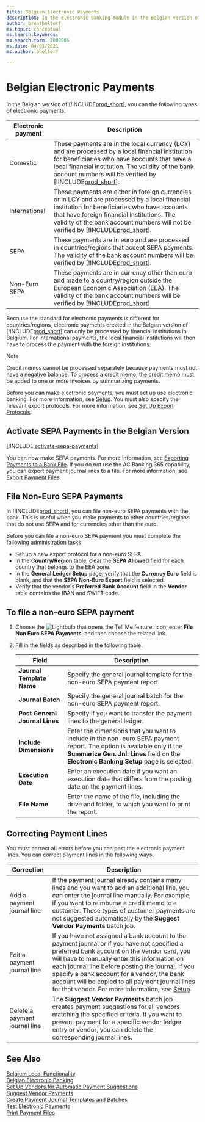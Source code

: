 ```yaml
---
title: Belgian Electronic Payments
description: In the electronic banking module in the Belgian version of Business Central, you can make domestic, international, SEPA, and non-Euro SEPA electronic payments.
author: brentholtorf
ms.topic: conceptual
ms.search.keywords:
ms.search.form: 2000006
ms.date: 04/01/2021
ms.author: bholtorf

---
```

# Belgian Electronic Payments

In the Belgian version of [!INCLUDE[prod_short](../../includes/prod_short.md)], you can the following types of electronic payments:  

|Electronic payment|Description|  
|------------------------|---------------------------------------|  
|Domestic|These payments are in the local currency (LCY) and are processed by a local financial institution for beneficiaries who have accounts that have a local financial institution. The validity of the bank account numbers will be verified by [!INCLUDE[prod_short](../../includes/prod_short.md)].|  
|International|These payments are either in foreign currencies or in LCY and are processed by a local financial institution for beneficiaries who have accounts that have foreign financial institutions. The validity of the bank account numbers will not be verified by [!INCLUDE[prod_short](../../includes/prod_short.md)].|  
|SEPA|These payments are in euro and are processed in countries/regions that accept SEPA payments. The validity of the bank account numbers will be verified by [!INCLUDE[prod_short](../../includes/prod_short.md)].|  
|Non-Euro SEPA|These payments are in currency other than euro and made to a country/region outside the European Economic Association (EEA). The validity of the bank account numbers will be verified by [!INCLUDE[prod_short](../../includes/prod_short.md)].|  

Because the standard for electronic payments is different for countries/regions, electronic payments created in the Belgian version of [!INCLUDE[prod_short](../../includes/prod_short.md)] can only be processed by financial institutions in Belgium. For international payments, the local financial institutions will then have to process the payment with the foreign institutions.  

> [!NOTE]  
> Credit memos cannot be processed separately because payments must not have a negative balance. To process a credit memo, the credit memo must be added to one or more invoices by summarizing payments.  

Before you can make electronic payments, you must set up use electronic banking. For more information, see [Setup](belgian-electronic-banking.md#setup). You must also specify the relevant export protocols. For more information, see [Set Up Export Protocols](how-to-set-up-export-protocols.md).  

## Activate SEPA Payments in the Belgian Version

[!INCLUDE [activate-sepa-payments](../includes/BENL/activate-sepa-payments.md)]

You can now make SEPA payments. For more information, see [Exporting Payments to a Bank File](../../finance-make-payments-with-bank-data-conversion-service-or-sepa-credit-transfer.md#exporting-payments-to-a-bank-file). If you do not use the AC Banking 365 capability, you can export payment journal lines to a file. For more information, see [Export Payment Files](how-to-print-payment-files.md).  

## File Non-Euro SEPA Payments

In [!INCLUDE[prod_short](../../includes/prod_short.md)], you can file non-euro SEPA payments with the bank. This is useful when you make payments to other countries/regions that do not use SEPA and for currencies other than the euro.  

Before you can file a non-euro SEPA payment you must complete the following administration tasks:  

- Set up a new export protocol for a non-euro SEPA.  
- In the **Country/Region** table, clear the **SEPA Allowed** field for each country that belongs to the EEA zone.  
- In the **General Ledger Setup** page, verify that the **Currency Euro** field is blank, and that the **SEPA Non-Euro Export** field is selected.  
- Verify that the vendor's **Preferred Bank Account** field in the **Vendor** table contains the IBAN and SWIFT code.  

## To file a non-euro SEPA payment  

1. Choose the ![Lightbulb that opens the Tell Me feature.](../../media/ui-search/search_small.png "Tell me what you want to do") icon, enter **File Non Euro SEPA Payments**, and then choose the related link.  
2. Fill in the fields as described in the following table.  

    |Field|Description|  
    |---------------------------------|---------------------------------------|  
    |**Journal Template Name**|Specify the general journal template for the non-euro SEPA payment report.|  
    |**Journal Batch**|Specify the general journal batch for the non-euro SEPA payment report.|  
    |**Post General Journal Lines**|Specify if you want to transfer the payment lines to the general ledger.|  
    |**Include Dimensions**|Enter the dimensions that you want to include in the non-euro SEPA payment report. The option is available only if the **Summarize Gen. Jnl. Lines** field on the **Electronic Banking Setup** page is selected.|  
    |**Execution Date**|Enter an execution date if you want an execution date that differs from the posting date on the payment lines.|  
    |**File Name**|Enter the name of the file, including the drive and folder, to which you want to print the report.|  

## Correcting Payment Lines

You must correct all errors before you can post the electronic payment lines. You can correct payment lines in the following ways.  

|Correction|Description|  
|----------------|---------------------------------------|  
|Add a payment journal line|If the payment journal already contains many lines and you want to add an additional line, you can enter the journal line manually. For example, if you want to reimburse a credit memo to a customer. These types of customer payments are not suggested automatically by the **Suggest Vendor Payments** batch job.|  
|Edit a payment journal line|If you have not assigned a bank account to the payment journal or if you have not specified a preferred bank account on the Vendor card, you will have to manually enter this information on each journal line before posting the journal. If you specify a bank account for a vendor, the bank account will be copied to all payment journal lines for that vendor. For more information, see [Setup](belgian-electronic-banking.md#setup).|  
|Delete a payment journal line|The **Suggest Vendor Payments** batch job creates payment suggestions for all vendors matching the specified criteria. If you want to prevent payment for a specific vendor ledger entry or vendor, you can delete the corresponding journal lines.|  


## See Also

[Belgium Local Functionality](belgium-local-functionality.md)  
[Belgian Electronic Banking](belgian-electronic-banking.md)  
[Set Up Vendors for Automatic Payment Suggestions](how-to-set-up-vendors-for-automatic-payment-suggestions.md)  
[Suggest Vendor Payments](../../payables-how-suggest-vendor-payments.md)  
[Create Payment Journal Templates and Batches](how-to-create-payment-journal-templates-and-batches.md)  
[Test Electronic Payments](how-to-test-electronic-payments.md)  
[Print Payment Files](how-to-print-payment-files.md)  
